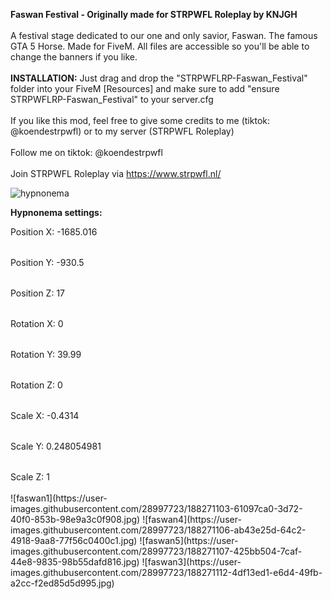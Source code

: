 <b>Faswan Festival - Originally made for STRPWFL Roleplay by KNJGH</b>
<br></br>
A festival stage dedicated to our one and only savior, Faswan. The famous GTA 5 Horse. Made for FiveM.
All files are accessible so you'll be able to change the banners if you like. 
</br></br>
<b>INSTALLATION:</b>
Just drag and drop the "STRPWFLRP-Faswan_Festival" folder into your FiveM [Resources] and make sure to add "ensure STRPWFLRP-Faswan_Festival" to your server.cfg
<br></br>
If you like this mod, feel free to give some credits to me (tiktok: @koendestrpwfl) or to my server (STRPWFL Roleplay)
<br></br>
Follow me on tiktok: @koendestrpwfl
<br></br>
Join STRPWFL Roleplay via https://www.strpwfl.nl/

![hypnonema](https://user-images.githubusercontent.com/28997723/188271099-491ad8b2-d366-43a9-bd6a-05a404a53c3e.jpg)

<b>Hypnonema settings:</b>
<table>Position X: -1685.016
<table>Position Y: -930.5
<table>Position Z: 17

<table>Rotation X: 0
<table>Rotation Y: 39.99
<table>Rotation Z: 0

<table>Scale X: -0.4314
<table>Scale Y: 0.248054981
<table>Scale Z: 1
 <br></br>
![faswan1](https://user-images.githubusercontent.com/28997723/188271103-61097ca0-3d72-40f0-853b-98e9a3c0f908.jpg)
![faswan4](https://user-images.githubusercontent.com/28997723/188271106-ab43e25d-64c2-4918-9aa8-77f56c0400c1.jpg)
![faswan5](https://user-images.githubusercontent.com/28997723/188271107-425bb504-7caf-44e8-9835-98b55dafd816.jpg)
![faswan3](https://user-images.githubusercontent.com/28997723/188271112-4df13ed1-e6d4-49fb-a2cc-f2ed85d5d995.jpg)
